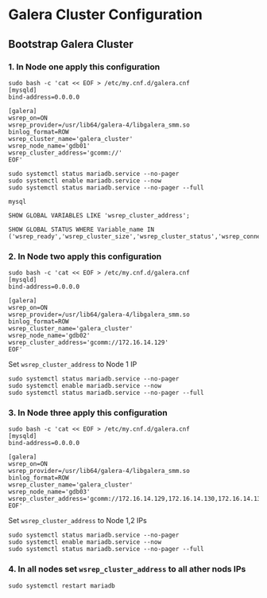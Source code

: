 # Galera Cluster Configuration

<!-- ## 5. Configure the MariaDB for Galera Clustering

Edit the /etc/my.cnf.d/galera.cnf

```
cat << EOF >> /etc/my.cnf.d/galera.cnf
[mysqld]
datadir=/var/lib/mysql
socket=/var/lib/mysql/mysql.sock
user=mysql
binlog_format=ROW
bind-address=0.0.0.0
default_storage_engine=innodb
innodb_autoinc_lock_mode=2
innodb_flush_log_at_trx_commit=0
innodb_buffer_pool_size=122M
wsrep_provider=/usr/lib/libgalera_smm.so
wsrep_provider_options="gcache.size=300M; gcache.page_size=300M"
wsrep_cluster_name="example_cluster"
wsrep_cluster_address="gcomm://IP.node1,IP.node2,IP.node3"
wsrep_sst_method=rsync

[mysql_safe]
log-error=/var/log/mysqld.log
pid-file=/var/run/mysqld/mysqld.pid
```
-->

## Bootstrap Galera Cluster

### 1. In Node one apply this configuration
```
sudo bash -c 'cat << EOF > /etc/my.cnf.d/galera.cnf
[mysqld]
bind-address=0.0.0.0

[galera]
wsrep_on=ON
wsrep_provider=/usr/lib64/galera-4/libgalera_smm.so 
binlog_format=ROW 
wsrep_cluster_name='galera_cluster' 
wsrep_node_name='gdb01' 
wsrep_cluster_address='gcomm://'
EOF'
```

```
sudo systemctl status mariadb.service --no-pager
sudo systemctl enable mariadb.service --now
sudo systemctl status mariadb.service --no-pager --full
```


```
mysql
```

```
SHOW GLOBAL VARIABLES LIKE 'wsrep_cluster_address';
```

```
SHOW GLOBAL STATUS WHERE Variable_name IN ('wsrep_ready','wsrep_cluster_size','wsrep_cluster_status','wsrep_connected');
```

### 2. In Node two apply this configuration 

```
sudo bash -c 'cat << EOF > /etc/my.cnf.d/galera.cnf
[mysqld]
bind-address=0.0.0.0

[galera]
wsrep_on=ON
wsrep_provider=/usr/lib64/galera-4/libgalera_smm.so 
binlog_format=ROW 
wsrep_cluster_name='galera_cluster' 
wsrep_node_name='gdb02' 
wsrep_cluster_address='gcomm://172.16.14.129'
EOF'
```
Set `wsrep_cluster_address` to Node 1 IP

```
sudo systemctl status mariadb.service --no-pager
sudo systemctl enable mariadb.service --now
sudo systemctl status mariadb.service --no-pager --full
```

### 3. In Node three apply this configuration 

```
sudo bash -c 'cat << EOF > /etc/my.cnf.d/galera.cnf
[mysqld]
bind-address=0.0.0.0

[galera]
wsrep_on=ON
wsrep_provider=/usr/lib64/galera-4/libgalera_smm.so 
binlog_format=ROW 
wsrep_cluster_name='galera_cluster' 
wsrep_node_name='gdb03' 
wsrep_cluster_address='gcomm://172.16.14.129,172.16.14.130,172.16.14.131'
EOF'
```
Set `wsrep_cluster_address` to Node 1,2 IPs

```
sudo systemctl status mariadb.service --no-pager
sudo systemctl enable mariadb.service --now
sudo systemctl status mariadb.service --no-pager --full
```

### 4. In all nodes set `wsrep_cluster_address` to all ather nods IPs

```
sudo systemctl restart mariadb
```